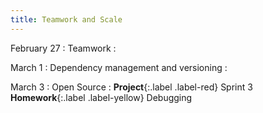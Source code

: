 ```yaml
---
title: Teamwork and Scale
---
```


February 27
: Teamwork
  : 

March 1
: Dependency management and versioning
  : 

March 3
: Open Source
  : **Project**{:.label .label-red} Sprint 3
    **Homework**{:.label .label-yellow} Debugging

